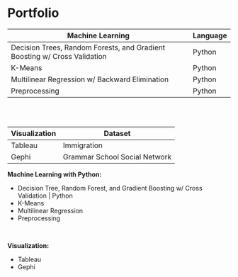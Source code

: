 # Portfolio


Machine Learning | Language
--- | ---
Decision Trees, Random Forests, and Gradient Boosting w/ Cross Validation | Python
K-Means | Python
Multilinear Regression w/ Backward Elimination | Python
Preprocessing | Python



<br>
<br>

Visualization | Dataset
--- | ---
Tableau | Immigration
Gephi | Grammar School Social Network






**Machine Learning with Python:**<br> 
- Decision Tree, Random Forest, and Gradient Boosting w/ Cross Validation | Python<br>
- K-Means<br> 
- Multilinear Regression<br>
- Preprocessing
<br>

**Visualization:**<br> 
- Tableau<br>
- Gephi<br>


